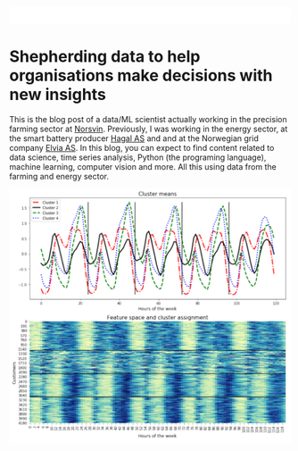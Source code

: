 <img src="/images/white.png" width="800" class="center">

# Shepherding data to help organisations make decisions with new insights

This is the blog post of a data/ML scientist actually working in the precision farming sector at [Norsvin](https://norsvin.no/about-us/). Previously, I was working in the energy sector, at the smart battery producer [Hagal AS](https://www.hagal.com) and and at the Norwegian grid company [Elvia AS](https://www.elvia.no). In this blog, you can expect to find content related to data science, time series analysis, Python (the programing language), machine learning, computer vision and more. All this using data from the farming and energy sector.

<img src="/images/welcome_img.PNG" width="800" class="center" alt="Welcome to the farm">